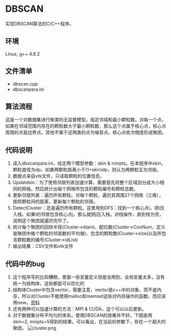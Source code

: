 # DBSCAN
实现DBSCAN算法的C/C++程序。
## 环境
Linux, g++ 4.8.2

## 文件清单
* dbscan.cpp
* dbscanpara.ini

## 算法流程
这是一个对数据集进行聚类的无监督模型。指定邻域和最小颗粒数。对每一个点，如果在邻域范围内存在的颗粒数大于最小颗粒数，那么这个点属于核心点，核心点周围的点是边界点。其他不属于这两类的点为噪音点。核心点依次相连形成聚团。

## 代码说明
1. 读入dbscanpara.ini，给定两个模型参数：skin & minpts。在本程序中skin，颗粒直径为dp，如果两颗粒距离小于(1+skin)dp，则认为两颗粒互为邻居。
2. 数据点来自vtk文件，只读取颗粒的位置信息。
3. Updatebin：为了使用邻居列表加速计算，需要首先将整个区域划分成大小相同的网格。然后统计出每个网格所包含的颗粒编号和颗粒总数。
4. 更新邻居列表：遍历所有颗粒。对每个颗粒，遍历其周围27个网格（三维），按照颗粒间的距离，更新每个颗粒的邻居。
5. DetectCluster：还是遍历所有颗粒。这里用到DFS：找到一个核心点i，把i压入栈，如果i的邻居包含核心点j，那么就把j压入栈。对栈操作，直到栈为空，说明这个聚团就遍历完毕了。
6. 统计每个聚团的回转半径(Cluster->diam)、配位数(Cluster->CooNum，定义是聚团中每个颗粒的邻居数的平均值)、包含的颗粒数(Cluster->size)以及所包含颗粒数的编号(Cluster->idList)
7. 输出结果：CSV文件和vtk文件

## 代码中的bug
1. 这个程序写的比较糟糕，里面一些变量定义但是没用到，全局变量太多，没有统一为结构体，这些都是可以优化的
2. 结构体Cluster中包含vector，需要注意，vector是c++中的对象，而不是内存，所以对Cluster不能使用malloc和memset这些对内存操作的函数。而应该用new。[资料](https://zhidao.baidu.com/question/483251763.html?from=pubpage&msgtype=2)
3. 还有两种可以加速计算的方法：MPI & CUDA，这个可以以后更新。
4. 对于数据集分布不均匀的体系，使用DBSCAN的效果并不好。下图是用skin=2, minpts=5得到的结果。可以看出，在当前的参数下，存在一个超大的聚团。
![cluster.png](https://i.loli.net/2019/05/08/5cd26f238c2a4.png)




